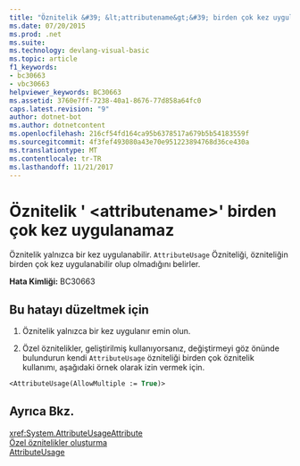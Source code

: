 ```yaml
---
title: "Öznitelik &#39; &lt;attributename&gt;&#39; birden çok kez uygulanamaz"
ms.date: 07/20/2015
ms.prod: .net
ms.suite: 
ms.technology: devlang-visual-basic
ms.topic: article
f1_keywords:
- bc30663
- vbc30663
helpviewer_keywords: BC30663
ms.assetid: 3760e7ff-7238-40a1-8676-77d858a64fc0
caps.latest.revision: "9"
author: dotnet-bot
ms.author: dotnetcontent
ms.openlocfilehash: 216cf54fd164ca95b6378517a679b5b54183559f
ms.sourcegitcommit: 4f3fef493080a43e70e951223894768d36ce430a
ms.translationtype: MT
ms.contentlocale: tr-TR
ms.lasthandoff: 11/21/2017
---
```

# <a name="attribute-39ltattributenamegt39-cannot-be-applied-multiple-times"></a>Öznitelik &#39; &lt;attributename&gt;&#39; birden çok kez uygulanamaz
Öznitelik yalnızca bir kez uygulanabilir. `AttributeUsage` Özniteliği, özniteliğin birden çok kez uygulanabilir olup olmadığını belirler.  
  
 **Hata Kimliği:** BC30663  
  
## <a name="to-correct-this-error"></a>Bu hatayı düzeltmek için  
  
1.  Öznitelik yalnızca bir kez uygulanır emin olun.  
  
2.  Özel öznitelikler, geliştirilmiş kullanıyorsanız, değiştirmeyi göz önünde bulundurun kendi `AttributeUsage` özniteliği birden çok öznitelik kullanımı, aşağıdaki örnek olarak izin vermek için.  
  
```vb  
<AttributeUsage(AllowMultiple := True)>  
```  
  
## <a name="see-also"></a>Ayrıca Bkz.  
 <xref:System.AttributeUsageAttribute>  
 [Özel öznitelikler oluşturma](../../../visual-basic/programming-guide/concepts/attributes/creating-custom-attributes.md)  
 [AttributeUsage](../../../visual-basic/programming-guide/concepts/attributes/attributeusage.md)
